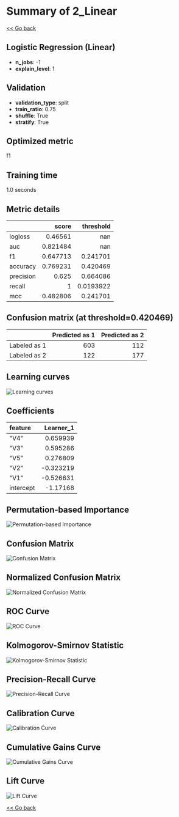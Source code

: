 # Summary of 2_Linear

[<< Go back](../README.md)


## Logistic Regression (Linear)
- **n_jobs**: -1
- **explain_level**: 1

## Validation
 - **validation_type**: split
 - **train_ratio**: 0.75
 - **shuffle**: True
 - **stratify**: True

## Optimized metric
f1

## Training time

1.0 seconds

## Metric details
|           |    score |   threshold |
|:----------|---------:|------------:|
| logloss   | 0.46561  | nan         |
| auc       | 0.821484 | nan         |
| f1        | 0.647713 |   0.241701  |
| accuracy  | 0.769231 |   0.420469  |
| precision | 0.625    |   0.664086  |
| recall    | 1        |   0.0193922 |
| mcc       | 0.482806 |   0.241701  |


## Confusion matrix (at threshold=0.420469)
|              |   Predicted as 1 |   Predicted as 2 |
|:-------------|-----------------:|-----------------:|
| Labeled as 1 |              603 |              112 |
| Labeled as 2 |              122 |              177 |

## Learning curves
![Learning curves](learning_curves.png)

## Coefficients
| feature   |   Learner_1 |
|:----------|------------:|
| "V4"      |    0.659939 |
| "V3"      |    0.595286 |
| "V5"      |    0.276809 |
| "V2"      |   -0.323219 |
| "V1"      |   -0.526631 |
| intercept |   -1.17168  |


## Permutation-based Importance
![Permutation-based Importance](permutation_importance.png)
## Confusion Matrix

![Confusion Matrix](confusion_matrix.png)


## Normalized Confusion Matrix

![Normalized Confusion Matrix](confusion_matrix_normalized.png)


## ROC Curve

![ROC Curve](roc_curve.png)


## Kolmogorov-Smirnov Statistic

![Kolmogorov-Smirnov Statistic](ks_statistic.png)


## Precision-Recall Curve

![Precision-Recall Curve](precision_recall_curve.png)


## Calibration Curve

![Calibration Curve](calibration_curve_curve.png)


## Cumulative Gains Curve

![Cumulative Gains Curve](cumulative_gains_curve.png)


## Lift Curve

![Lift Curve](lift_curve.png)



[<< Go back](../README.md)
